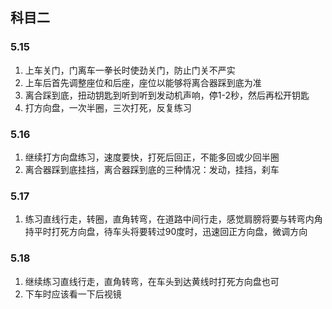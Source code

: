 ## 科目二

### 5.15

 1. 上车关门，门离车一拳长时使劲关门，防止门关不严实
 2. 上车后首先调整座位和后座，座位以能够将离合器踩到底为准
 3. 离合踩到底，扭动钥匙到听到听到发动机声响，停1-2秒，然后再松开钥匙
 4. 打方向盘，一次半圈，三次打死，反复练习

### 5.16

 1. 继续打方向盘练习，速度要快，打死后回正，不能多回或少回半圈
 2. 离合器踩到底挂挡，离合器踩到底的三种情况：发动，挂挡，刹车

### 5.17

 1. 练习直线行走，转圈，直角转弯，在道路中间行走，感觉肩膀将要与转弯内角持平时打死方向盘，待车头将要转过90度时，迅速回正方向盘，微调方向

### 5.18

 1. 继续练习直线行走，直角转弯，在车头到达黄线时打死方向盘也可
 2. 下车时应该看一下后视镜
